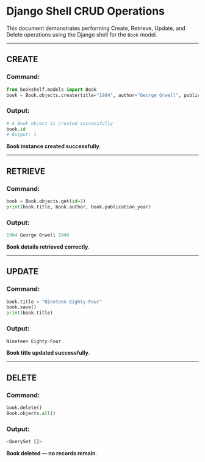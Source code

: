 # Django Shell CRUD Operations

This document demonstrates performing Create, Retrieve, Update, and Delete operations using the Django shell for the `Book` model.

---

## CREATE

### Command:

```python
from bookshelf.models import Book
book = Book.objects.create(title="1984", author="George Orwell", publication_year=1949)
```

### Output:

```python
# A Book object is created successfully
book.id
# Output: 1
```

**Book instance created successfully**.

---

## RETRIEVE

### Command:

```python
book = Book.objects.get(id=1)
print(book.title, book.author, book.publication_year)
```

### Output:

```python
1984 George Orwell 1949
```

**Book details retrieved correctly**.

---

## UPDATE

### Command:

```python
book.title = "Nineteen Eighty-Four"
book.save()
print(book.title)
```

### Output:

```python
Nineteen Eighty-Four
```

**Book title updated successfully**.

---

## DELETE

### Command:

```python
book.delete()
Book.objects.all()
```

### Output:

```python
<QuerySet []>
```

**Book deleted — no records remain**.
